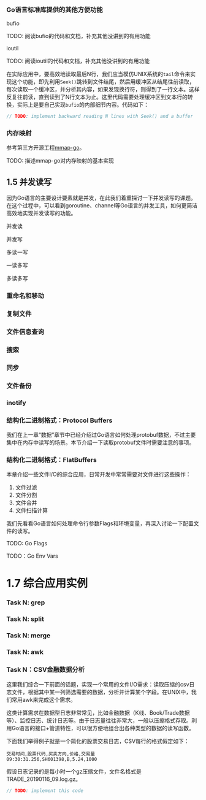 ### Go语言标准库提供的其他方便功能

bufio

TODO: 阅读bufio的代码和文档，补充其他没讲到的有用功能

ioutil

TODO: 阅读ioutil的代码和文档，补充其他没讲到的有用功能

在实际应用中，要高效地读取最后N行，我们应当模仿UNIX系统的`tail`命令来实现这个功能，即先利用`Seek()`跳转到文件结尾，然后用缓冲区从结尾往前读取，每次读取一个缓冲区，并分析其内容，如果发现换行符，则得到了一行文本。这样反复往前读，直到读到了N行文本为止。这里代码需要处理缓冲区到文本行的转换，实际上是要自己实现`bufio`的内部细节内容。代码如下：

```go
// TODO: implement backward reading N lines with Seek() and a buffer
```




### 内存映射

参考第三方开源工程[mmap-go](https://github.com/edsrzf/mmap-go)。

TODO: 描述mmap-go对内存映射的基本实现


## 1.5 并发读写

因为Go语言的主要设计要素就是并发，在此我们着重探讨一下并发读写的课题。在这个过程中，可以看到goroutine、channel等Go语言的并发工具，如何更简洁高效地实现并发读写的功能。

并发读

并发写

多读一写

一读多写

多读多写

### 重命名和移动

### 复制文件

### 文件信息查询

### 搜索

### 同步

### 文件备份

### inotify

### 结构化二进制格式：Protocol Buffers

我们在上一章“数据”章节中已经介绍过Go语言如何处理protobuf数据，不过主要集中在内存中读写的场景。本节介绍一下读取protobuf文件时需要注意的事项。
### 结构化二进制格式：FlatBuffers

本章介绍一些文件I/O的综合应用，日常开发中常常需要对文件进行这些操作：

1. 文件过滤
2. 文件分割
3. 文件合并 
4. 文件扫描计算

我们先看看Go语言如何处理命令行参数Flags和环境变量，再深入讨论一下配置文件的读写。

TODO: Go Flags

TODO：Go Env Vars

# 1.7 综合应用实例

### Task N: grep

### Task N: split

### Task N: merge

### Task N: awk

### Task N：CSV金融数据分析

这里我们综合一下前面的话题，实现一个常用的文件I/O需求：读取压缩的csv日志文件，根据其中某一列筛选需要的数据，分析并计算某个字段。在UNIX中，我们常用awk来完成这个需求。

这类计算需求在数据型日志非常常见，比如金融数据（K线、Book/Trade数据等）、监控日志、统计日志等。由于日志量往往非常大，一般以压缩格式存取。利用Go语言的接口+管道特性，可以很方便地组合出各种类型的数据的读写函数。

下面我们举得例子就是一个简化的股票交易日志，CSV每行的格式假定如下：

```csv
交易时间,股票代码,买卖方向,价格,交易量
09:30:31.256,SH601398,B,5.24,1000
```

假设日志记录的是每小时一个gz压缩文件，文件名格式是TRADE_20190116_09.log.gz。

```go
// TODO: implement this code
```
